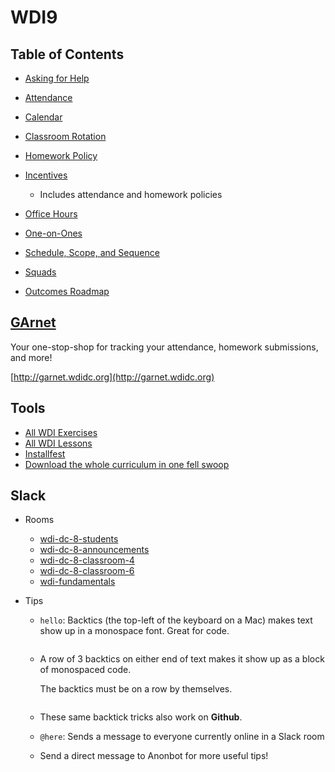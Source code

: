 # WDI9
## Table of Contents
- [Asking for Help](asking-for-help.md)
- [Attendance](attendance.md)
- [Calendar](http://ga-dc.github.io/wdi8/calendar.html)
- [Classroom Rotation](classroom-rotation.md)
- [Homework Policy](homework-policy.md)
- [Incentives](incentives.md)
  - Includes attendance and homework policies

- [Office Hours](office-hours.md)
- [One-on-Ones](one-on-ones.md)
- [Schedule, Scope, and Sequence](scope-and-sequence.md)
- [Squads](squads.md)
- [Outcomes Roadmap](https://docs.google.com/document/d/1uxq2Z_UPrlUJSlSGXgOWfC-A-3F6tWdzd1uqMxcaktA/edit)

## [GArnet](http://garnet.wdidc.org)
Your one-stop-shop for tracking your attendance, homework submissions, and more!

[http://garnet.wdidc.org](http://garnet.wdidc.org)

## Tools
- [All WDI Exercises](http://repotagger.github.io?name=ga-wdi-exercises)
- [All WDI Lessons](http://repotagger.github.io?name=ga-wdi-lessons)
- [Installfest](https://github.com/ga-dc/installfest)
- [Download the whole curriculum in one fell swoop](https://github.com/ga-dc/curriculum-collector)

## Slack
- Rooms
  - [wdi-dc-8-students](https://ga-students.slack.com/messages/wdi-dc-8-students/)
  - [wdi-dc-8-announcements](https://ga-students.slack.com/messages/wdi-dc-8-announce/)
  - [wdi-dc-8-classroom-4](https://ga-students.slack.com/messages/wdi-dc-8-classroom-4/)
  - [wdi-dc-8-classroom-6](https://ga-students.slack.com/messages/wdi-dc-8-classroom-4/)
  - [wdi-fundamentals](https://ga-students.slack.com/messages/wdi-fundamentals/)

- Tips
  - ``hello``: Backtics (the top-left of the keyboard on a Mac) makes text show up in a monospace font. Great for code.
  - ```

    ```
    A row of 3 backtics on either end of text makes it show up as a block of monospaced code.

    The backtics must be on a row by themselves.
    ```

    ```

  - These same backtick tricks also work on **Github**.
  - `@here`: Sends a message to everyone currently online in a Slack room
  - Send a direct message to Anonbot for more useful tips!
